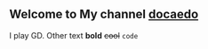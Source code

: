 ## Welcome to My channel [docaedo ](https://www.twitch.tv/docaedo)
I play GD.
Other text
**bold** ~~cool~~ ```code```
